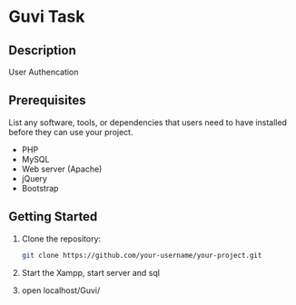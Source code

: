 # Guvi Task

## Description

User Authencation

## Prerequisites

List any software, tools, or dependencies that users need to have installed before they can use your project.

- PHP 
- MySQL 
- Web server (Apache)
- jQuery
- Bootstrap

## Getting Started

1. Clone the repository:

   ```bash
   git clone https://github.com/your-username/your-project.git

2. Start the Xampp, start server and sql
3. open localhost/Guvi/
